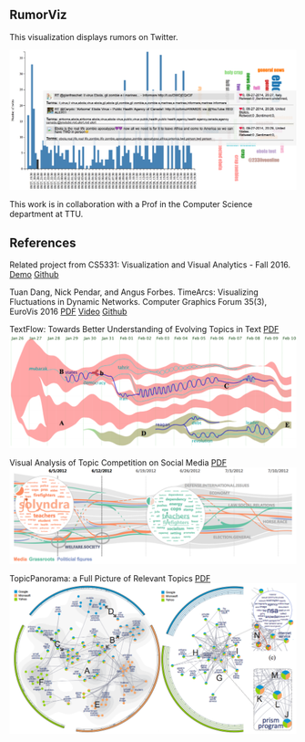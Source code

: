 ## RumorViz
This visualization displays rumors on Twitter.

![ScreenShot](https://github.com/iDataVisualizationLab/RumorViz/blob/master/figures/Teaser.png)

This work is in collaboration with a Prof in the Computer Science department at TTU.

## References
Related project from CS5331: Visualization and Visual Analytics - Fall 2016. [Demo](https://manorepo.github.io/Text-Visualization/index.html) [Github](https://github.com/manorepo/Text-Visualization)

Tuan Dang, Nick Pendar, and Angus Forbes. TimeArcs: Visualizing Fluctuations in Dynamic Networks. Computer Graphics Forum 35(3), EuroVis 2016 [PDF](https://www.cs.uic.edu/~tdang/TimeArcs/EuroVis2016/TimeArcs_Dang_EuroVis2016.pdf) [Video](https://www.cs.uic.edu/~tdang/TimeArcs/EuroVis2016/TimeArcs_Dang_EuroVis2016.mp4) [Github](https://github.com/CreativeCodingLab/TimeArcs) 

TextFlow: Towards Better Understanding of Evolving Topics in Text [PDF](http://research.microsoft.com/en-us/um/people/weiweicu/images/flow.pdf)
![ScreenShot](https://github.com/iDataVisualizationLab/RumorViz/blob/master/figures/TextFlow2011.png)

Visual Analysis of Topic Competition on Social Media [PDF](http://shixialiu.com/publications/topiccoompete/paper.pdf)
![ScreenShot](https://github.com/iDataVisualizationLab/RumorViz/blob/master/figures/TopicCompetition.png)

TopicPanorama: a Full Picture of Relevant Topics
[PDF](http://shixialiu.com/publications/TopicPanorama/paper.pdf)
![ScreenShot](https://github.com/iDataVisualizationLab/RumorViz/blob/master/figures/TopicPanorama.png)
